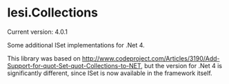 Iesi.Collections
================

Current version: 4.0.1

Some additional ISet<T> implementations for .Net 4.

This library was based on http://www.codeproject.com/Articles/3190/Add-Support-for-quot-Set-quot-Collections-to-NET,
but the version for .Net 4 is significantly different, since ISet<T> is now available in the framework itself.
